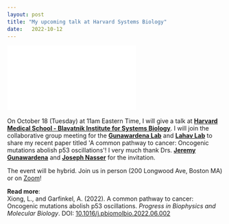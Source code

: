 ```yaml
---
layout: post
title: "My upcoming talk at Harvard Systems Biology"
date:   2022-10-12 
---
```


![Harvard_Talk](/images/Harvard_Talk.pdf)

On October 18 (Tuesday) at 11am Eastern Time, I will give a talk at [**Harvard Medical School - Blavatnik Institute for Systems Biology**](https://sysbio.med.harvard.edu). I will join the collaborative group meeting for the [**Gunawardena Lab**](https://vcp.med.harvard.edu) and [**Lahav Lab**](https://www.lahavlab.com) to share my recent paper titled 'A common pathway to cancer: Oncogenic mutations abolish p53 oscillations'! I very much thank Drs. [**Jeremy Gunawardena**](https://sysbio.med.harvard.edu/jeremy-gunawardena) and [**Joseph Nasser**](https://connects.catalyst.harvard.edu/Profiles/display/Person/200753) for the invitation. 

The event will be hybrid. Join us in person (200 Longwood Ave, Boston MA) or on [Zoom](https://harvard.zoom.us/j/4103838488)!

**Read more**: \
Xiong, L., and Garfinkel, A. (2022). A common pathway to cancer: Oncogenic mutations abolish p53 oscillations. *Progress in Biophysics and Molecular Biology*. DOI: [10.1016/j.pbiomolbio.2022.06.002](https://doi.org/10.1016/j.pbiomolbio.2022.06.002)